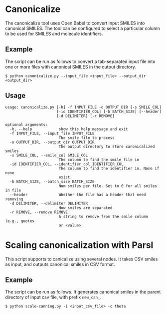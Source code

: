 # Canonicalize

The canonicalize tool uses Open Babel to convert input SMILES into canonical SMILES. 
The tool can be configured to select a particular column to be used for SMILES and molecule 
identifiers. 

## Example 
The script can be run as follows to convert a tab-separated input file into one or more files with canonical SMILES in the output directory.
```
$ python canonicalize.py --input_file <input_file> --output_dir <output_dir>
```

## Usage
```
usage: canonicalize.py [-h] -f INPUT_FILE -o OUTPUT_DIR [-s SMILE_COL]
                       [-id IDENTIFIER_COL] [-b BATCH_SIZE] [--header]
                       [-d DELIMITER] [-r REMOVE]

optional arguments:
  -h, --help            show this help message and exit
  -f INPUT_FILE, --input_file INPUT_FILE
                        The smile file to process
  -o OUTPUT_DIR, --output_dir OUTPUT_DIR
                        The output directory to store canonicalized smiles
  -s SMILE_COL, --smile_col SMILE_COL
                        The column to find the smile file in
  -id IDENTIFIER_COL, --identifier_col IDENTIFIER_COL
                        The column to find the identifier in. None if none
                        exist.
  -b BATCH_SIZE, --batch_size BATCH_SIZE
                        Num smiles per file. Set to 0 for all smiles in file
  --header              Whether the file has a header that need removing
  -d DELIMITER, --delimiter DELIMITER
                        How smiles are separated
  -r REMOVE, --remove REMOVE
                        A string to remove from the smile column (e.g., quotes
                        or <value>
```

# Scaling canonicalization with Parsl
This script supports to canicalize using several nodes. It takes CSV smiles as input, and outputs canonical smiles in CSV format.


## Example
The script can be run as follows. It generates canonical smiles in the parent directory of input csv file, with prefix `new_can_`.
```
$ python scale-canning.py -i <input_csv_file> -c theta
```
